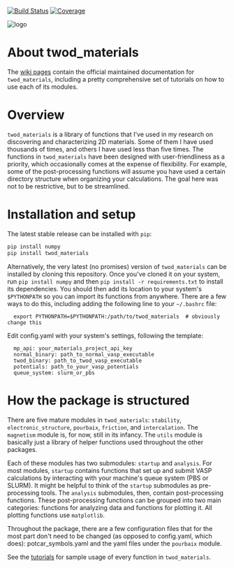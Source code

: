 [![Build Status](https://travis-ci.org/ashtonmv/twod_materials.svg?branch=master)](https://travis-ci.org/ashtonmv/twod_materials)
[![Coverage](https://codecov.io/gh/ashtonmv/twod_materials/coverage.svg?branch=master)](https://codecov.io/gh/ashtonmv/twod_materials)

![logo](https://s3.amazonaws.com/mashton/twod_materials_logo.png)

About twod_materials
====================

The [wiki pages](https://github.com/ashtonmv/twod_materials/wiki) contain the official maintained documentation for `twod_materials`, including a pretty comprehensive set of tutorials on how to use each of its modules.

# Overview #

`twod_materials` is a library of functions that I've used in my research on
discovering and characterizing 2D materials. Some of them I have used thousands
of times, and others I have used less than five times. The functions in
`twod_materials` have been designed with user-friendliness as a priority,
which occasionally comes at the expense of flexibility. For example, some of the
post-processing functions will assume you have used a certain directory
structure when organizing your calculations. The goal here was not to be
restrictive, but to be streamlined.

# Installation and setup #

The latest stable release can be installed with ``pip``:
```bash
pip install numpy
pip install twod_materials
```

Alternatively, the very latest (no promises) version of `twod_materials` can be installed by cloning this repository. Once you've cloned it
on your system, run `pip install numpy` and then
`pip install -r requirements.txt` to install its dependencies. You should then
add its location to your system's `$PYTHONPATH` so you can import its
functions from anywhere. There are a few ways to do this, including adding the
following line to your `~/.bashrc` file:
```
  export PYTHONPATH=$PYTHONPATH:/path/to/twod_materials  # obviously change this
```
Edit config.yaml with your system's settings, following the template:
```
  mp_api: your_materials_project_api_key
  normal_binary: path_to_normal_vasp_executable
  twod_binary: path_to_twod_vasp_executable
  potentials: path_to_your_vasp_potentials
  queue_system: slurm_or_pbs
```

# How the package is structured #

There are five mature modules in `twod_materials`: `stability`,
`electronic_structure`, `pourbaix`, `friction`, and `intercalation`.
The `magnetism` module is, for now, still in its infancy. The `utils` module
is basically just a library of helper functions used throughout the other
packages.

Each of these modules has two submodules: `startup` and `analysis`. For
most modules, `startup` contains functions that set up and submit VASP
calculations by interacting with your machine's queue system (PBS or SLURM). It
might be helpful to think of the `startup` submodules as pre-processing tools.
The `analysis` submodules, then, contain post-processing functions. These
post-processing functions can be grouped into two main categories: functions for
analyzing data and functions for plotting it. All plotting functions use
`matplotlib`.

Throughout the package, there are a few configuration files that for the most
part don't need to be changed (as opposed to config.yaml, which does):
potcar_symbols.yaml and the yaml files under the `pourbaix` module.

See the [tutorials](https://github.com/ashtonmv/twod_materials/wiki/Tutorial-1:-stability) for sample usage of every function in `twod_materials`.
